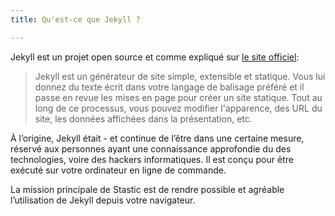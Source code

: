 ```yaml
---
title: Qu'est-ce que Jekyll ?

---
```

Jekyll est un projet open source et comme expliqué sur [le site officiel](https://jekyllrb.com/):

> Jekyll est un générateur de site simple, extensible et statique. Vous lui donnez du texte écrit dans votre langage de balisage préféré et il passe en revue les mises en page pour créer un site statique. Tout au long de ce processus, vous pouvez modifier l'apparence, des URL du site, les données affichées dans la présentation, etc. 

À l’origine, Jekyll était - et continue de l’être dans une certaine mesure, réservé aux personnes ayant une connaissance approfondie du des technologies, voire des hackers informatiques. Il est conçu pour être exécuté sur votre ordinateur en ligne de commande. 

La mission principale de Stastic est de rendre possible et agréable l’utilisation de Jekyll depuis votre navigateur.

